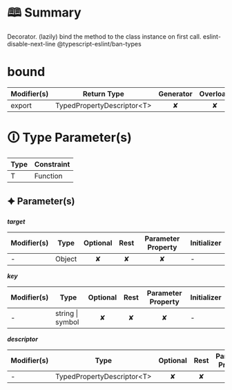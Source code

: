 # &#128366; Summary

Decorator. (lazily) bind the method to the class instance on first call.
eslint-disable-next-line @typescript-eslint/ban-types

# bound

| Modifier(s)                            | Return Type                    | Generator                        | Overload                         | Implementation                        |
|----------------------------------------|--------------------------------|:--------------------------------:|:--------------------------------:|:-------------------------------------:|
| export | TypedPropertyDescriptor&lt;T&gt; | ✘ | ✘  | ✔ |

# &#128712; Type Parameter(s)

| Type | Constraint |
| ---- | ---------- |
| T    | Function   |

## &#128966; Parameter(s)

_**target**_

| Modifier(s)                              | Type                        | Optional                           | Rest                          | Parameter Property                          | Initializer                       |
|------------------------------------------|-----------------------------|:----------------------------------:|:-----------------------------:|:-------------------------------------------:|-----------------------------------|
| - | Object | ✘  | ✘ | ✘ | - |

_**key**_

| Modifier(s)                              | Type                        | Optional                           | Rest                          | Parameter Property                          | Initializer                       |
|------------------------------------------|-----------------------------|:----------------------------------:|:-----------------------------:|:-------------------------------------------:|-----------------------------------|
| - | string &#124; symbol | ✘  | ✘ | ✘ | - |

_**descriptor**_

| Modifier(s)                              | Type                        | Optional                           | Rest                          | Parameter Property                          | Initializer                       |
|------------------------------------------|-----------------------------|:----------------------------------:|:-----------------------------:|:-------------------------------------------:|-----------------------------------|
| - | TypedPropertyDescriptor&lt;T&gt; | ✘  | ✘ | ✘ | - |